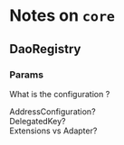 # Notes on `core`

## DaoRegistry

### Params

What is the configuration ?

AddressConfiguration?  
DelegatedKey?  
Extensions vs Adapter?
